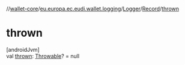 //[wallet-core](../../../../index.md)/[eu.europa.ec.eudi.wallet.logging](../../index.md)/[Logger](../index.md)/[Record](index.md)/[thrown](thrown.md)

# thrown

[androidJvm]\
val [thrown](thrown.md): [Throwable](https://kotlinlang.org/api/latest/jvm/stdlib/kotlin-stdlib/kotlin/-throwable/index.html)? = null

